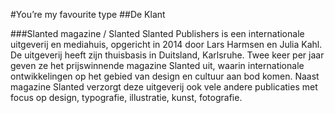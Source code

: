 #You’re my favourite type
##De Klant

###Slanted magazine / Slanted
Slanted Publishers is een internationale uitgeverij en mediahuis, opgericht in 2014 door Lars Harmsen en Julia Kahl. De uitgeverij heeft zijn thuisbasis in Duitsland, Karlsruhe.  Twee keer per jaar geven ze het prijswinnende magazine Slanted uit, waarin internationale ontwikkelingen op het gebied van design en cultuur aan bod komen. Naast magazine Slanted verzorgt deze uitgeverij ook vele andere publicaties met focus op design, typografie, illustratie, kunst, fotografie.
